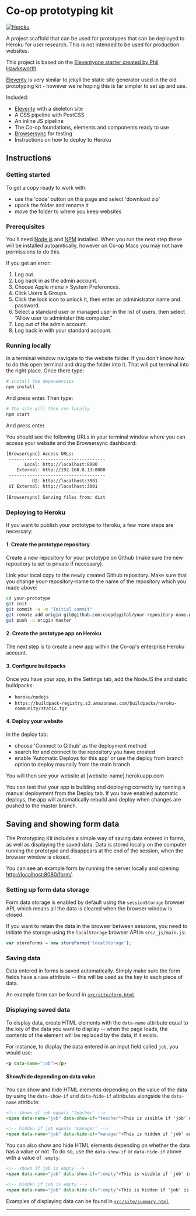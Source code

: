 # Co-op prototyping kit

[![Heroku](https://heroku-badge.herokuapp.com/?app=eleventy-prototyping-kit)](https://eleventy-prototyping-kit.herokuapp.com/)

A project scaffold that can be used for prototypes that can be deployed to Heroku for user research. This is not intended to be used for production websites.

This project is based on the [Eleventyone starter created by Phil Hawksworth](https://github.com/philhawksworth/eleventyone).

[Eleventy](https://11ty.io) is very similar to jekyll the static site generator used in the old prototyping kit - however we're hoping this is far simpler to set up and use.

Included:

- [Eleventy](https://11ty.io) with a skeleton site
- A CSS pipeline with PostCSS
- An inline JS pipeline
- The Co-op foundations, elements and components ready to use
- [Browsersync](https://browsersync.io/) for testing
- Instructions on how to deploy to Heroku


## Instructions

### Getting started
To get a copy ready to work with:
- use the 'code' button on this page and select 'download zip'
- upack the folder and rename it 
- move the folder to where you keep websites

### Prerequisites
You'll need [Node.js](https://nodejs.org/) and [NPM](https://docs.npmjs.com/downloading-and-installing-node-js-and-npm) installed. When you run the next step these will be installed autoamtically, however on Co-op Macs you may not have permissions to do this. 

If you get an error:

1. Log out.
2. Log back in as the admin account.
3. Choose Apple menu > System Preferences.
4. Click Users & Groups.
5. Click the lock icon to unlock it, then enter an administrator name and password.
6. Select a standard user or managed user in the list of users, then select “Allow user to administer this computer.”
7. Log out of the admin account.
8. Log back in with your standard account.

### Running locally
In a terminal window navigate to the website folder. If you don't know how to do this open terminal and drag the folder into it. That will put terminal into the right place. Once there type:

```bash
# install the dependencies
npm install
```
And press enter. Then type:

```bash
# The site will then run locally
npm start
```
And press enter.

You should see the following URLs in your terminal window where you can access your website and the Browsersync dashboard:

```bash
[Browsersync] Access URLs:
 -------------------------------------
       Local: http://localhost:8080
    External: http://192.168.0.13:8080
 -------------------------------------
          UI: http://localhost:3001
 UI External: http://localhost:3001
 -------------------------------------
[Browsersync] Serving files from: dist
```

### Deploying to Heroku

If you want to publish your prototype to Heroku, a few more steps are necessary:

#### 1. Create the prototype repository

Create a new repository for your prototype on Github (make sure the new repository is set to private if necessary).

Link your local copy to the newly created Github repository. Make sure that you change your-repository-name to the name of the repository which you made above:
```sh
cd your-prototype
git init
git commit -a -m "Initial commit"
git remote add origin git@github.com:coopdigital/your-repository-name.git
git push -u origin master
```

#### 2. Create the prototype app on Heroku
The next step is to create a new app within the Co-op's enterprise Heroku account. 

#### 3. Configure buildpacks
Once you have your app, in the Settings tab, add the NodeJS the and static buildpacks:
- `heroku/nodejs`
- `https://buildpack-registry.s3.amazonaws.com/buildpacks/heroku-community/static.tgz`


#### 4. Deploy your website
In the deploy tab:
- choose 'Connect to Github' as the deployment method
- search for and connect to the repository you have created
- enable 'Automatic Deploys for this app' or use the deploy from branch option to deploy maunally from the main branch

You will then see your website at [website-name].herokuapp.com

You can test that your app is building and deploying correctly by running a manual deployment from the Deploy tab. If you have enabled automatic deploys, the app will automatically rebuild and deploy when changes are pushed to the master branch.

## Saving and showing form data

The Prototyping Kit includes a simple way of saving data entered in forms, as well as displaying the saved data. Data is stored locally on the computer running the prototype and disappears at the end of the session, when the browser window is closed.

You can see an example form by running the server locally and opening <http://localhost:8080/form/>.

### Setting up form data storage

Form data storage is enabled by default using the `sessionStorage` browser API, which means all the data is cleared when the browser window is closed.

If you want to retain the data in the browser between sessions, you need to initiate the storage using the `localStorage` browser API in `src/_js/main.js`:

```js
var storeForms = new storeForms('localStorage');
```

### Saving data

Data entered in forms is saved automatically. SImply make sure the form fields have a `name` attribute -- this will be used as the key to each piece of data.

An example form can be found in [`src/site/form.html`](https://github.com/coopdigital/11ty-prototyping-kit/blob/master/src/site/form.html)

### Displaying saved data

To display data, create HTML elements with the `data-name` attribute equal to the key of the data you want to display -- when the page loads, the contents of the element will be replaced by the data, if it exists.

For instance, to display the data entered in an input field called `job`, you would use:

```html
<p data-name="job"></p>
```

#### Show/hide depending on data value

You can show and hide HTML elements depending on the value of the data by using the `data-show-if` and `data-hide-if` attributes alongside the `data-name` attribute:

```html
<!-- shown if job equals 'teacher' -->
<span data-name="job" data-show-if="teacher">This is visible if 'job' equals 'teacher'</span>

<!-- hidden if job equals 'manager' -->
<span data-name="job" data-hide-if="manager">This is hidden if 'job' equals 'manager'</span>
```

You can also show and hide HTML elements depending on whether the data has a value or not. To do so, use the `data-show-if` or `data-hide-if` above with a value of `:empty`:

```html
<!-- shown if job is empty -->
<span data-name="job" data-show-if=":empty">This is visible if 'job' is empty.</span>

<!-- hidden if job is empty -->
<span data-name="job" data-hide-if=":empty">This is hidden if 'job' is empty.</span>
```


Examples of displaying data can be found in [`src/site/summary.html`](https://github.com/coopdigital/11ty-prototyping-kit/blob/master/src/site/summary.html)

---